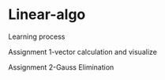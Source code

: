 # Linear-algo
Learning process

Assignment 1-vector calculation and visualize

Assignment 2-Gauss Elimination
